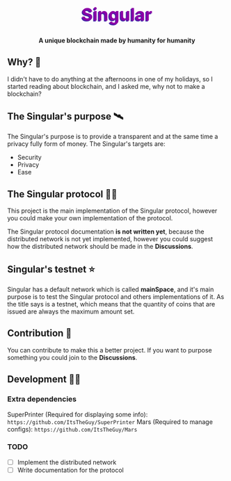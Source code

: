 <h1 style="color:#8b00a6;text-shadow: -2px 2px #4328a6;font-size:40px", align="center">Singular</h1>

<h4 align="center">A unique blockchain made by humanity for humanity</h3>

## Why? 🚀
I didn't have to do anything at the afternoons in one of my holidays, so I started reading about blockchain, and I asked me, why not to make a blockchain?

## The Singular's purpose 🛰
The Singular's purpose is to provide a transparent and at the same time a privacy fully form of money. The Singular's targets are:
- Security
- Privacy
- Ease

## The Singular protocol 🧑‍🚀
This project is the main implementation of the Singular protocol, however you could make your own implementation of the protocol.

The Singular protocol documentation **is not written yet**, because the distributed network is not yet implemented, however you could suggest how the distributed network should be made in the **Discussions**.

## Singular's testnet ⭐️
Singular has a default network which is called **mainSpace**, and it's main purpose is to test the Singular protocol and others implementations of it. As the title says is a testnet, which means that the quantity of coins that are issued are always the maximum amount set.

## Contribution 🌈
You can contribute to make this a better project. If you want to purpose something you could join to the **Discussions**.

## Development 🧑‍💻
### Extra dependencies
SuperPrinter (Required for displaying some info): `https://github.com/ItsTheGuy/SuperPrinter`
Mars (Required to manage configs): `https://github.com/ItsTheGuy/Mars`

### TODO
- [ ] Implement the distributed network
- [ ] Write documentation for the protocol
